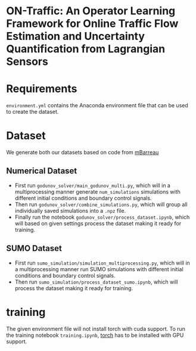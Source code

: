 # ON-Traffic: An Operator Learning Framework for Online Traffic Flow Estimation and Uncertainty Quantification from Lagrangian Sensors

# Requirements
`environment.yml` contains the Anaconda environment file that can be used to create the dataset.

# Dataset
We generate both our datasets based on code from [mBarreau](https://github.com/mBarreau/TrafficReconstructionIdentification)
## Numerical Dataset

- First run `godunov_solver/main_godunov_multi.py`, which will in a multiprocessing manner generate `num_simulations` simulations with different initial conditions and boundary control signals.  
- Then run `godunov_solver/combine_simulations.py`, which will group all individually saved simulations into a `.npz` file.
- Finally run the notebook `godunov_solver/process_dataset.ipynb`, which will based on given settings process the dataset making it ready for training.

## SUMO Dataset
- First run `sumo_simulation/simulation_multiprocessing.py`, which will in a multiprocessing manner run SUMO simulations with different initial conditions and boundary control signals. 
- Then run `sumo_simulation/process_dataset_sumo.ipynb`, which will process the dataset making it ready for training.

# training
The given environment file will not install torch with cuda support. To run the training notebook `training.ipynb`, [torch](https://pytorch.org/get-started/locally/) has to be installed with GPU support. 